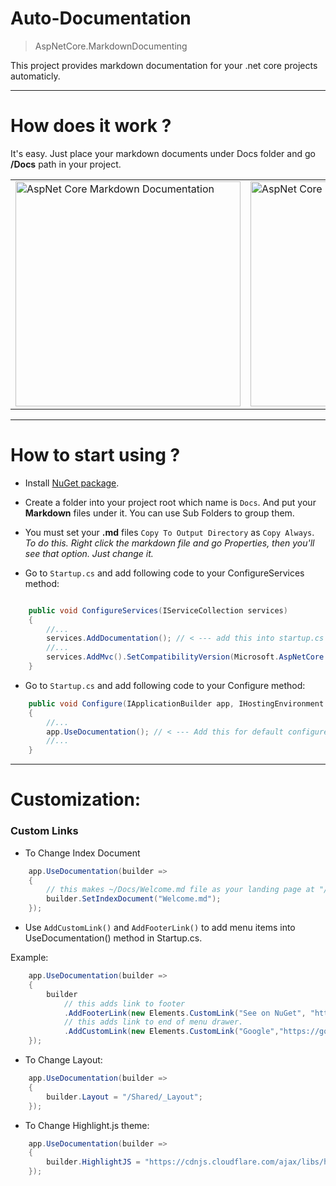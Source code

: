 # Auto-Documentation

>AspNetCore.MarkdownDocumenting

This project provides markdown documentation for your .net core projects automaticly.


<hr />

# How does it work ?

It's easy. Just place your markdown documents under Docs folder and go **/Docs** path in your project.

<table> 
<tr>
<td><img width="360" src="https://github.com/enisn/MarkdownDocumenting/blob/master/images/screen_01.PNG?raw=true" alt="AspNet Core Markdown Documentation" /> </td>
<td> <img width="360" src="https://github.com/enisn/MarkdownDocumenting/blob/master/images/screen_00.PNG?raw=true" alt="AspNet Core Markdown Documentation"> </td>
</tr>
</table>


* * *

# How to start using ?

- Install [NuGet package](https://www.nuget.org/packages/AspNetCore.MarkdownDocumenting/).

- Create a folder into your project root which name is `Docs`. And put your **Markdown** files under it. You can use Sub Folders to group them.

- You must set your **.md** files `Copy To Output Directory` as `Copy Always`. *To do this. Right click the markdown file and go Properties, then you'll see that option. Just change it.*

- Go to `Startup.cs` and add following code to your ConfigureServices method:
    
```csharp

    public void ConfigureServices(IServiceCollection services)
    {
        //...
        services.AddDocumentation(); // < --- add this into startup.cs
        //...
        services.AddMvc().SetCompatibilityVersion(Microsoft.AspNetCore.Mvc.CompatibilityVersion.Version_2_1);
    }

```

- Go to `Startup.cs` and add following code to your Configure method:

```csharp
    public void Configure(IApplicationBuilder app, IHostingEnvironment env)
    {
        //...
        app.UseDocumentation(); // < --- Add this for default configuretion.
        //...
    }
```


* * *

# Customization:

### Custom Links

- To Change Index Document

```csharp
    app.UseDocumentation(builder =>
    {
        // this makes ~/Docs/Welcome.md file as your landing page at "/" and "/Docs"
        builder.SetIndexDocument("Welcome.md");   
    });
```

- Use `AddCustomLink()` and `AddFooterLink()` to add menu items into UseDocumentation() method in Startup.cs.

 Example:

```csharp
    app.UseDocumentation(builder =>
    {
        builder
            // this adds link to footer
            .AddFooterLink(new Elements.CustomLink("See on NuGet", "https://www.nuget.org/packages/AspNetCore.MarkdownDocumenting/"))
            // this adds link to end of menu drawer.
            .AddCustomLink(new Elements.CustomLink("Google","https://google.com1"));
    });
```



- To Change Layout:

```csharp
    app.UseDocumentation(builder =>
    {
        builder.Layout = "/Shared/_Layout";
    });
```

- To Change Highlight.js theme:

```csharp
    app.UseDocumentation(builder =>
    {
        builder.HighlightJS = "https://cdnjs.cloudflare.com/ajax/libs/highlight.js/9.13.1/styles/vs2015.min.css";   
    });
```



